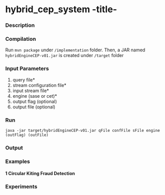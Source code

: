 # hybrid_cep_system -title-

### Description

### Compilation
Run ```mvn package``` under ```/implementation``` folder.
Then, a JAR named ```hybridEngineCEP-v01.jar``` is created under ```/target``` folder

### Input Parameters
1. query file*
2. stream configuration file*
3. input stream file*
4. engine (sase or cet)*
5. output flag (optional)
6. output file (optional)

### Run
```
java -jar target/hybridEngineCEP-v01.jar qFile confFile sFile engine (outFlag) (outFile)
```

### Output

### Examples
#### 1 Circular Kiting Fraud Detection

### Experiments
